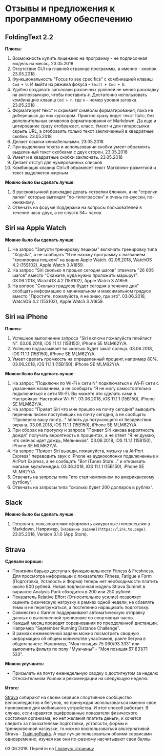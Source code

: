 # Отзывы и предложения к программному обеспечению

## FoldingText 2.2

**Плюсы**:
1. Возможность купить лицензию на программу - не подписочная модель на месяц. 23.05.2018
2. Отсутствие GUI на главной странице программы, а именно - кнопок. 23.05.2018
3. Функциональность "Focus to see cpecifics" с комбинацией клавиш ```Cmd + U```. И выйти из режима фокуса - ```Shift + Cmd + U```.
4. Удобно создавать заголовки различных уровней не меняя раскладку на англоязычную, чтобы поставить `#`. Достаточно использовать комбинацию клавиш `Cmd + n`, где `n` - номер уровня заговка. 23.05.2018
5. Форматирует текст и скрывает символы форматирования, пока не доберешься до них курсором. Приятно сразу видет текст Italic, без дополнительных символов форматирования от Markdown. Да еще и цитирование сразу отображает, класс. Умеет и для гиперссылки скрыть URL, а отобразить только текст заключенный в квадратные скобки. 23.05.2018
6. Делает ссылки кликабельными. 23.05.2018
7. При выделении текста и использовании скобки умеет обрамлять выделенный текст скобками с двух сторон. 23.05.2018
8. Умеет и в квадратные скобки заключать. 23.05.2018
9. Делает отступ для нумерованных списков
10. Комбинация клавиш Ctrl+B обрамляет текст Markdown-разметкой и текст выделяется жирным

**Можно было бы сделать лучше**:
1. В русскоязычной раскладке делать «стрелки ёлочки», а не "стрелки лапки" которые выглядят "по-типографски" и очень по-русски, по-книжному.
2. Отвечать на форуме поддержки на вопросы пользователей в течение часа-двух, а не спустя 34+ часов.

## Siri на Apple Watch

**Можно было бы сделать лучше**:
1. На запрос "Запусти тренировку пешком" включать тренировку типа "Ходьба", а не сообщать "Я не нахожу программу с названием "тренировка пешком" на ваших Apple Watch. 02.06.2018, WatchOS 4.2 (15S102), Apple Watch 3 A1859.
2. На запрос "Siri сколько я прошел сегодня шагов" отвечать "26 605 шагов" вместо "Скажите, куда нужно проложить маршрут". 03.06.2018, WatchOS 4.2 (15S102), Apple Watch 3 A1859.
3. На вопрос "Сколько градусов будет сегодня в течение дня" сообщать информацию о минимальном и максимальном градусе вместо "Простите, пожалуйста, я не знаю, где это". 03.06.2018, WatchOS 4.2 (15S102), Apple Watch 3 A1859. 

## Siri на iPhone

**Плюсы**:
1. Успешное выполнение запроса "Siri включи пожалуйста плейлист N". 03.06.2018, iOS 11.1.1 (15B150), iPhone SE MLM62Y/A.
2. Успешно подсказывает во сколько будет закат солнца. 03.06.2018, iOS 11.1.1 (15B150), iPhone SE MLM62Y/A.
3. Умеет сделать громкость на определенный процент, например 80%. 03.06.2018, iOS 11.1.1 (15B150), iPhone SE MLM62Y/A.

**Можно было бы сделать лучше**:
1. На запрос "Подключи по Wi-Fi к сети N" подключаться к Wi-Fi сети с указанным названием, а не сообщать "Я не могу самостоятельно подключиться к сети Wi-Fi. Вы можете это сделать сами в Настройках: Настройки Wi-Fi". 03.06.2018, iOS 11.1.1 (15B150), iPhone SE MLM62Y/A.
2. На запрос "Привет Siri что мне пришло на почту сегодня" выводить перечень писем поступивших на почту сегодня, а не сообщать "Проверяю вашу почту..." вплоть до потухающего от бездействия экрана. 03.06.2018, iOS 11.1.1 (15B150), iPhone SE MLM62Y/A.
3. При сборах на прогулку и запросе "Привет Siri какова вероятность дождя" получать вероятность в процентах, а не ответ "Я не думаю, что сейчас идет дождь, Мельников". 03.06.2018, iOS 11.1.1 (15B150), iPhone SE MLM62Y/A.
4. На запрос "Привет Siri выведи, пожалуйста, музыку на AirPort Express" переводить звук с iPhone на аудиоколонки подключенные к AirPort Express, а не сообщать "Вот iTunes Store..." и открывать магазин мультимедиа. 03.06.2018, iOS 11.1.1 (15B150), iPhone SE MLM62Y/A.
5. Отвечать на запросы типа "кто стал чемпионом по американскому футболу".
6. Отвечать на запросы типа "сколько будет 200 долларов в рублях".

## Slack

**Можно было бы сделать лучше**:
1. Позволять пользователям оформлять аккуратные гиперссылки в Markdown. Например, `[Название задачи](https://link.to.page)`. 23.05.2018, Version 3.1.0 (App Store).

## Strava

**Сделали хорошо:**

 - Понизили барьер доступа к функциональности Fitness & Freshness. Для просмотра информации о показателях Fitness, Fatigue и Form (Подготовка, Усталость и Форма) теперь нет необходимости платить около 600 рублей. Новая подписочная модель Strava Summit в варианте Analysis Pack обходится в 200 или 250 рублей.
 - Показатель Relative Effort (Относительное усилие) позволяет оценить физическую нагрузку в рамках одной недели, не сбавлять темы и не перегружаться, а постепенно наращивать подготовку. 
 - Совместно с Garmin поддерживают автоматическую отправку данных о выполненной тренировке со спортивных часов.
 - Каждый месяц проводят соревнования по преодоленной дистанции. Например "September Running Distance Challenge".
 - В рамках ежемесячной задачи можно посмотреть сводную информацию об общем количестве участников, ранге бегуна в общем зачете. Например, "Моя позиция 75 060/93 333" или выполнить фильтр по полу "Мужчины" - "Моя позиция 57 831/71 533".

**Можно улучшить:**

- Присылать на почту еженедельную сводку о достигнутом за неделю Относительном Усилии и рекомендации на следующую неделю.

**Итого:**

[Strava](https://www.strava.com/) собирают на своем сервисе спортивное сообщество велосипедистов и бегунов, не принуждая использоваться именно свое приложение для мобильного устройства. И этот способ работает. В случае, если нравятся оцифрованные показатели физического состояния организма, но нет желания платить деньги, и хочется следить за показателями подготовки, усталости, формы и тренировочной нагрузки, то можно воспользоваться альтернативой Strava - [TrainingPeaks](https://www.trainingpeaks.com/). А еще лучше пользоваться обоими сервисами одновременно, изучая как они по-разному насчитывают свои баллы.

03.06.2018. Перейти на [Главную страницу](./)